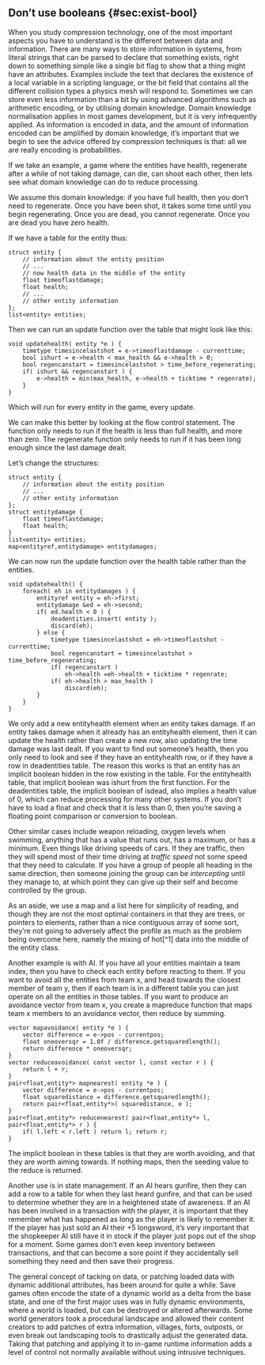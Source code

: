 Don’t use booleans {#sec:exist-bool}
------------------

When you study compression technology, one of the most important aspects
you have to understand is the different between data and information.
There are many ways to store information in systems, from literal
strings that can be parsed to declare that something exists, right down
to something simple like a single bit flag to show that a thing might
have an attributes. Examples include the text that declares the
existence of a local variable in a scripting language, or the bit field
that contains all the different collision types a physics mesh will
respond to. Sometimes we can store even less information than a bit by
using advanced algorithms such as arithmetic encoding, or by utilising
domain knowledge. Domain knowledge normalisation applies in most games
development, but it is very infrequently applied. As information is
encoded in data, and the amount of information encoded can be amplified
by domain knowledge, it’s important that we begin to see the advice
offered by compression techniques is that: all we are really encoding is
probabilities.

If we take an example, a game where the entities have health, regenerate
after a while of not taking damage, can die, can shoot each other, then
lets see what domain knowledge can do to reduce processing.

We assume this domain knowledge: if you have full health, then you don’t
need to regenerate. Once you have been shot, it takes some time until
you begin regenerating. Once you are dead, you cannot regenerate. Once
you are dead you have zero health.

If we have a table for the entity thus:

~~~~ {caption="naive" entity="" table=""}
struct entity {
    // information about the entity position
    // ...
    // now health data in the middle of the entity
    float timeoflastdamage;
    float health;
    // ...
    // other entity information
};
list<entity> entities;
~~~~

Then we can run an update function over the table that might look like
this:

~~~~ {caption="every" entity="" health="" regen=""}
void updatehealth( entity *e ) {
    timetype timesincelastshot = e->timeoflastdamage - currenttime;
    bool ishurt = e->health < max_health && e->health > 0;
    bool regencanstart = timesincelastshot > time_before_regenerating;
    if( ishurt && regencanstart ) {
        e->health = min(max_health, e->health + ticktime * regenrate);
    }
}
~~~~

Which will run for every entity in the game, every update.

We can make this better by looking at the flow control statement. The
function only needs to run if the health is less than full health, and
more than zero. The regenerate function only needs to run if it has been
long enough since the last damage dealt.

Let’s change the structures:

~~~~ {caption="existence" based="" processing="" style="" health=""}
struct entity {
    // information about the entity position
    // ...
    // other entity information
};
struct entitydamage {
    float timeoflastdamage;
    float health;
}
list<entity> entities;
map<entityref,entitydamage> entitydamages;
~~~~

We can now run the update function over the health table rather than the
entities.

~~~~ {caption="every" entity="" health="" regen=""}
void updatehealth() {
    foreach( eh in entitydamages ) {
        entityref entity = eh->first;
        entitydamage &ed = eh->second;
        if( ed.health < 0 ) {
            deadentities.insert( entity );
            discard(eh);
        } else {
            timetype timesincelastshot = eh->timeoflastshot - currenttime;
            bool regencanstart = timesincelastshot > time_before_regenerating;
            if( regencanstart )
                eh->health =eh->health + ticktime * regenrate;
            if( eh->health > max_health )
                discard(eh);
        }
    }
}
~~~~

We only add a new entityhealth element when an entity takes damage. If
an entity takes damage when it already has an entityhealth element, then
it can update the health rather than create a new row, also updating the
time damage was last dealt. If you want to find out someone’s health,
then you only need to look and see if they have an entityhealth row, or
if they have a row in deadentities table. The reason this works is that
an entity has an implicit boolean hidden in the row existing in the
table. For the entityhealth table, that implicit boolean was ishurt from
the first function. For the deadentities table, the implicit boolean of
isdead, also implies a health value of 0, which can reduce processing
for many other systems. If you don’t have to load a float and check that
it is less than 0, then you’re saving a floating point comparison or
conversion to boolean.

Other similar cases include weapon reloading, oxygen levels when
swimming, anything that has a value that runs out, has a maximum, or has
a minimum. Even things like driving speeds of cars. If they are traffic,
then they will spend most of their time driving at <span>*traffic
speed*</span> not some speed that they need to calculate. If you have a
group of people all heading in the same direction, then someone joining
the group can be <span>*intercepting*</span> until they manage to, at
which point they can give up their self and become controlled by the
group.

As an aside, we use a map and a list here for simplicity of reading, and
though they are not the most optimal containers in that they are trees,
or pointers to elements, rather than a nice contiguous array of some
sort, they’re not going to adversely affect the profile as much as the
problem being overcome here, namely the mixing of hot[^1] data into the
middle of the entity class.

Another example is with AI. If you have all your entities maintain a
team index, then you have to check each entity before reacting to them.
If you want to avoid all the entities from team x, and head towards the
closest member of team y, then if each team is in a different table you
can just operate on all the entities in those tables. If you want to
produce an avoidance vector from team x, you create a mapreduce function
that maps team x members to an avoidance vector, then reduce by summing.

~~~~ {caption="map" and="" reduce=""}
vector mapavoidance( entity *e ) {
    vector difference = e->pos - currentpos;
    float oneoversqr = 1.0f / difference.getsquaredlength();
    return difference * oneoversqr;
}
vector reduceavoidance( const vector l, const vector r ) {
    return l + r;
}
pair<float,entity*> mapnearest( entity *e ) {
    vector difference = e->pos - currentpos;
    float squaredistance = difference.getsquaredlength();
    return pair<float,entity*>( squaredistance, e );
}
pair<float,entity*> reducenearest( pair<float,entity*> l, pair<float,entity*> r ) {
    if( l.left < r.left ) return l; return r;
}
~~~~

The implicit boolean in these tables is that they are worth avoiding,
and that they are worth aiming towards. If nothing maps, then the
seeding value to the reduce is returned.

Another use is in state management. If an AI hears gunfire, then they
can add a row to a table for when they last heard gunfire, and that can
be used to determine whether they are in a heightened state of
awareness. If an AI has been involved in a transaction with the player,
it is important that they remember what has happened as long as the
player is likely to remember it. If the player has just sold an AI their
+5 longsword, it’s very important that the shopkeeper AI still have it
in stock if the player just pops out of the shop for a moment. Some
games don’t even keep inventory between transactions, and that can
become a sore point if they accidentally sell something they need and
then save their progress.

The general concept of tacking on data, or patching loaded data with
dynamic additional attributes, has been around for quite a while. Save
games often encode the state of a dynamic world as a delta from the base
state, and one of the first major uses was in fully dynamic
environments, where a world is loaded, but can be destroyed or altered
afterwards. Some world generators took a procedural landscape and
allowed their content creators to add patches of extra information,
villages, forts, outposts, or even break out landscaping tools to
drastically adjust the generated data. Taking that patching and applying
it to in-game runtime information adds a level of control not normally
available without using intrusive techniques.

